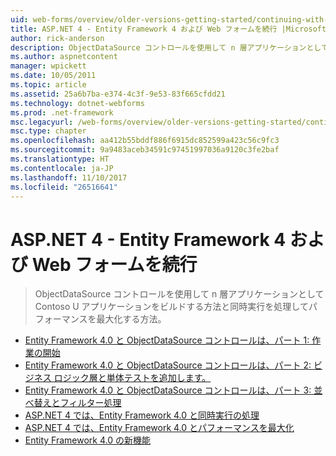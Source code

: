 ```yaml
---
uid: web-forms/overview/older-versions-getting-started/continuing-with-ef/index
title: ASP.NET 4 - Entity Framework 4 および Web フォームを続行 |Microsoft ドキュメント
author: rick-anderson
description: ObjectDataSource コントロールを使用して n 層アプリケーションとして Contoso U アプリケーションをビルドする方法と同時実行を処理してパフォーマンスを最大化する方法。
ms.author: aspnetcontent
manager: wpickett
ms.date: 10/05/2011
ms.topic: article
ms.assetid: 25a6b7ba-e374-4c3f-9e53-83f665cfdd21
ms.technology: dotnet-webforms
ms.prod: .net-framework
msc.legacyurl: /web-forms/overview/older-versions-getting-started/continuing-with-ef
msc.type: chapter
ms.openlocfilehash: aa412b55bddf886f6915dc852599a423c56c9fc3
ms.sourcegitcommit: 9a9483aceb34591c97451997036a9120c3fe2baf
ms.translationtype: HT
ms.contentlocale: ja-JP
ms.lasthandoff: 11/10/2017
ms.locfileid: "26516641"
---
```

<a name="aspnet-4---continuing-with-entity-framework-4-and-web-forms"></a>ASP.NET 4 - Entity Framework 4 および Web フォームを続行
====================
> ObjectDataSource コントロールを使用して n 層アプリケーションとして Contoso U アプリケーションをビルドする方法と同時実行を処理してパフォーマンスを最大化する方法。


- [Entity Framework 4.0 と ObjectDataSource コントロールは、パート 1: 作業の開始](using-the-entity-framework-and-the-objectdatasource-control-part-1-getting-started.md)
- [Entity Framework 4.0 と ObjectDataSource コントロールは、パート 2: ビジネス ロジック層と単体テストを追加します。](using-the-entity-framework-and-the-objectdatasource-control-part-2-adding-a-business-logic-layer-and-unit-tests.md)
- [Entity Framework 4.0 と ObjectDataSource コントロールは、パート 3: 並べ替えとフィルター処理](using-the-entity-framework-and-the-objectdatasource-control-part-3-sorting-and-filtering.md)
- [ASP.NET 4 では、Entity Framework 4.0 と同時実行の処理](handling-concurrency-with-the-entity-framework-in-an-asp-net-web-application.md)
- [ASP.NET 4 では、Entity Framework 4.0 とパフォーマンスを最大化](maximizing-performance-with-the-entity-framework-in-an-asp-net-web-application.md)
- [Entity Framework 4.0 の新機能](what-s-new-in-the-entity-framework-4.md)
